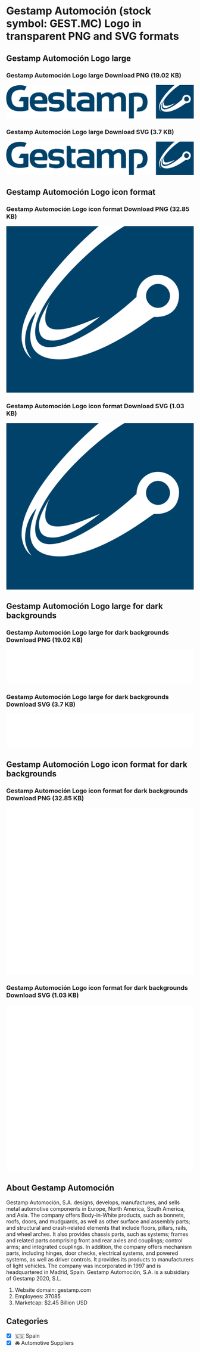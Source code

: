 # Gestamp Automoción (stock symbol: GEST.MC) Logo in transparent PNG and SVG formats

## Gestamp Automoción Logo large

### Gestamp Automoción Logo large Download PNG (19.02 KB)

![Gestamp Automoción Logo large Download PNG (19.02 KB)](/img/orig/GEST.MC_BIG-4ed7b651.png)

### Gestamp Automoción Logo large Download SVG (3.7 KB)

![Gestamp Automoción Logo large Download SVG (3.7 KB)](/img/orig/GEST.MC_BIG-042a74ee.svg)

## Gestamp Automoción Logo icon format

### Gestamp Automoción Logo icon format Download PNG (32.85 KB)

![Gestamp Automoción Logo icon format Download PNG (32.85 KB)](/img/orig/GEST.MC-9cd38543.png)

### Gestamp Automoción Logo icon format Download SVG (1.03 KB)

![Gestamp Automoción Logo icon format Download SVG (1.03 KB)](/img/orig/GEST.MC-cdf5e8e3.svg)

## Gestamp Automoción Logo large for dark backgrounds

### Gestamp Automoción Logo large for dark backgrounds Download PNG (19.02 KB)

![Gestamp Automoción Logo large for dark backgrounds Download PNG (19.02 KB)](/img/orig/GEST.MC_BIG.D-0496d8ae.png)

### Gestamp Automoción Logo large for dark backgrounds Download SVG (3.7 KB)

![Gestamp Automoción Logo large for dark backgrounds Download SVG (3.7 KB)](/img/orig/GEST.MC_BIG.D-d0d3db62.svg)

## Gestamp Automoción Logo icon format for dark backgrounds

### Gestamp Automoción Logo icon format for dark backgrounds Download PNG (32.85 KB)

![Gestamp Automoción Logo icon format for dark backgrounds Download PNG (32.85 KB)](/img/orig/GEST.MC.D-ab072c34.png)

### Gestamp Automoción Logo icon format for dark backgrounds Download SVG (1.03 KB)

![Gestamp Automoción Logo icon format for dark backgrounds Download SVG (1.03 KB)](/img/orig/GEST.MC.D-2ab6b29a.svg)

## About Gestamp Automoción

Gestamp Automoción, S.A. designs, develops, manufactures, and sells metal automotive components in Europe, North America, South America, and Asia. The company offers Body-in-White products, such as bonnets, roofs, doors, and mudguards, as well as other surface and assembly parts; and structural and crash-related elements that include floors, pillars, rails, and wheel arches. It also provides chassis parts, such as systems; frames and related parts comprising front and rear axles and couplings; control arms; and integrated couplings. In addition, the company offers mechanism parts, including hinges, door checks, electrical systems, and powered systems, as well as driver controls. It provides its products to manufacturers of light vehicles. The company was incorporated in 1997 and is headquartered in Madrid, Spain. Gestamp Automoción, S.A. is a subsidiary of Gestamp 2020, S.L.

1. Website domain: gestamp.com
2. Employees: 37085
3. Marketcap: $2.45 Billion USD


## Categories
- [x] 🇪🇸 Spain
- [x] 🚘 Automotive Suppliers
